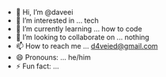 - 👋 Hi, I’m @daveei
- 👀 I’m interested in ... tech
- 🌱 I’m currently learning ... how to code
- 💞️ I’m looking to collaborate on ... nothing
- 📫 How to reach me ... d4veied@gmail.com
- 😄 Pronouns: ... he/him
- ⚡ Fun fact: ...

<!---
daveei/daveei is a ✨ special ✨ repository because its `README.md` (this file) appears on your GitHub profile.
You can click the Preview link to take a look at your changes.
--->
